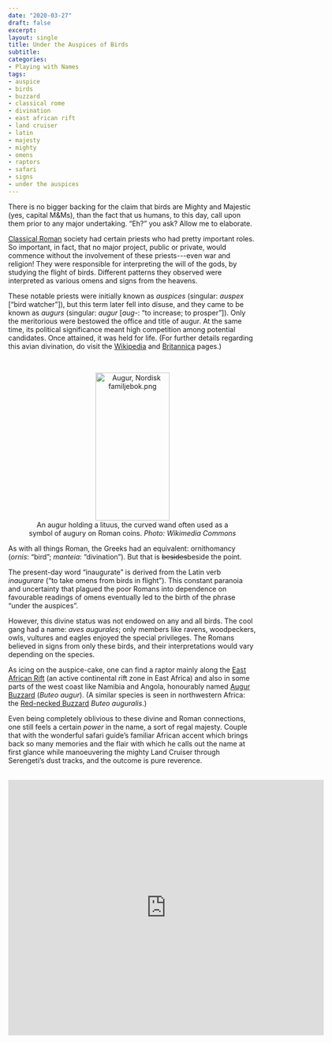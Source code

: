 ```yaml
---
date: "2020-03-27"
draft: false
excerpt: 
layout: single
title: Under the Auspices of Birds
subtitle: 
categories:
- Playing with Names
tags:
- auspice
- birds
- buzzard
- classical rome
- divination
- east african rift
- land cruiser
- latin
- majesty
- mighty
- omens
- raptors
- safari
- signs
- under the auspices
---
```


There is no bigger backing for the claim that birds are Mighty and Majestic (yes, capital M&Ms), than the fact that us humans, to this day, call upon them prior to any major undertaking. “Eh?” you ask? Allow me to elaborate.

[Classical Roman](https://en.wikipedia.org/wiki/Ancient_Rome) society had certain priests who had pretty important roles. So important, in fact, that no major project, public or private, would commence without the involvement of these priests---even war and religion! They were responsible for interpreting the will of the gods, by studying the flight of birds. Different patterns they observed were interpreted as various omens and signs from the heavens.

These notable priests were initially known as *auspices* (singular: *auspex* [“bird watcher”]), but this term later fell into disuse, and they came to be known as *augurs* (singular: *augur* [*aug*-: “to increase; to prosper”]). Only the meritorious were bestowed the office and title of augur. At the same time, its political significance meant high competition among potential candidates. Once attained, it was held for life. (For further details regarding this avian divination, do visit the [Wikipedia](https://en.wikipedia.org/wiki/Augur#Augurs,_auguria,_and_auspices) and [Britannica](https://www.britannica.com/topic/augur) pages.)

<br>

<figure style="text-align:center">
  <img src="https://upload.wikimedia.org/wikipedia/commons/e/ee/Augur%2C_Nordisk_familjebok.png"
       width="150" height="300"
       alt="Augur, Nordisk familjebok.png">
<figcaption>An augur holding a lituus, the curved wand often used as a symbol of augury on Roman coins. <i>Photo: Wikimedia Commons</i></figcaption>
</figure>

As with all things Roman, the Greeks had an equivalent: ornithomancy (*ornis*: “bird”; *manteia*: “divination”). But that is ~~besides~~beside the point.

The present-day word “inaugurate” is derived from the Latin verb *inaugurare* (“to take omens from birds in flight”). This constant paranoia and uncertainty that plagued the poor Romans into dependence on favourable readings of omens eventually led to the birth of the phrase “under the auspices”.

However, this divine status was not endowed on any and all birds. The cool gang had a name: *aves augurales*; only members like ravens, woodpeckers, owls, vultures and eagles enjoyed the special privileges. The Romans believed in signs from only these birds, and their interpretations would vary depending on the species.

As icing on the auspice-cake, one can find a raptor mainly along the [East African Rift](https://en.wikipedia.org/wiki/East_African_Rift) (an active continental rift zone in East Africa) and also in some parts of the west coast like Namibia and Angola, honourably named [Augur Buzzard](https://ebird.org/species/augbuz1/) (*Buteo augur*). (A similar species is seen in northwestern Africa: the [Red-necked Buzzard](https://ebird.org/species/renbuz1) *Buteo auguralis*.)

Even being completely oblivious to these divine and Roman connections, one still feels a certain *power* in the name, a sort of regal majesty. Couple that with the wonderful safari guide’s familiar African accent which brings back so many memories and the flair with which he calls out the name at first glance while manoeuvering the mighty Land Cruiser through Serengeti’s dust tracks, and the outcome is pure reverence. 

<br>

<iframe width="640" height="518" src="https://macaulaylibrary.org/asset/318148271/embed/640" frameborder="0" allowfullscreen style="width:640px;" data-external="1"></iframe>